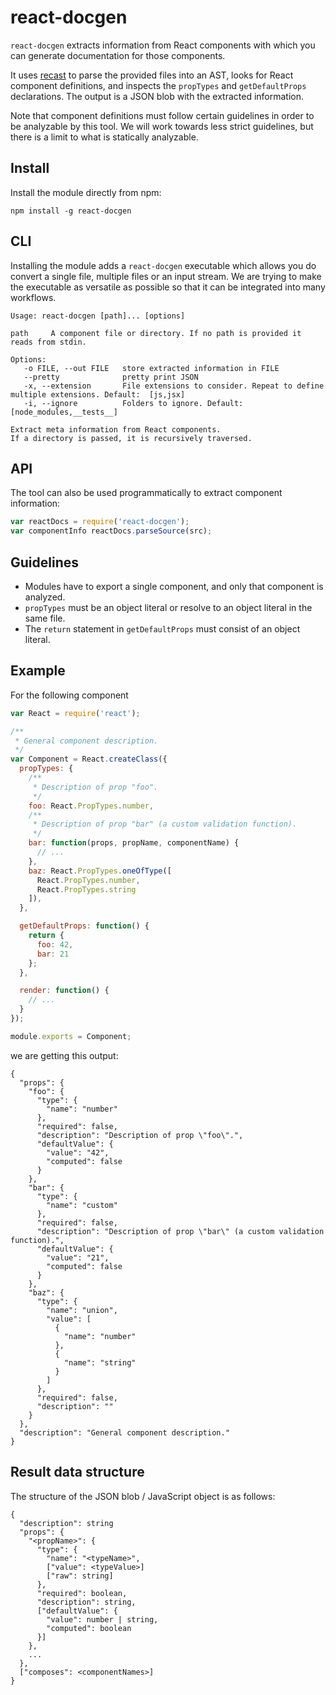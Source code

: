 # react-docgen

`react-docgen` extracts information from React components with which
you can generate documentation for those components.

It uses [recast][] to parse the provided files into an AST, looks for React
component definitions, and inspects the `propTypes` and `getDefaultProps`
declarations. The output is a JSON blob with the extracted information.

Note that component definitions must follow certain guidelines in order to be
analyzable by this tool. We will work towards less strict guidelines, but there
is a limit to what is statically analyzable.

## Install

Install the module directly from npm:

```
npm install -g react-docgen
```

## CLI

Installing the module adds a `react-docgen` executable which allows you do convert
a single file, multiple files or an input stream. We are trying to make the
executable as versatile as possible so that it can be integrated into many
workflows.

```
Usage: react-docgen [path]... [options]

path     A component file or directory. If no path is provided it reads from stdin.

Options:
   -o FILE, --out FILE   store extracted information in FILE
   --pretty              pretty print JSON
   -x, --extension       File extensions to consider. Repeat to define multiple extensions. Default:  [js,jsx]
   -i, --ignore          Folders to ignore. Default:  [node_modules,__tests__]

Extract meta information from React components.
If a directory is passed, it is recursively traversed.
```

## API

The tool can also be used programmatically to extract component information:

```js
var reactDocs = require('react-docgen');
var componentInfo reactDocs.parseSource(src);
```

## Guidelines

- Modules have to export a single component, and only that component is
  analyzed.
- `propTypes` must be an object literal or resolve to an object literal in the
  same file.
- The `return` statement in `getDefaultProps` must consist of an object literal.

## Example

For the following component

```js
var React = require('react');

/**
 * General component description.
 */
var Component = React.createClass({
  propTypes: {
    /**
     * Description of prop "foo".
     */
    foo: React.PropTypes.number,
    /**
     * Description of prop "bar" (a custom validation function).
     */
    bar: function(props, propName, componentName) {
      // ...
    },
    baz: React.PropTypes.oneOfType([
      React.PropTypes.number,
      React.PropTypes.string
    ]),
  },

  getDefaultProps: function() {
    return {
      foo: 42,
      bar: 21
    };
  },

  render: function() {
    // ...
  }
});

module.exports = Component;
```

we are getting this output:

```
{
  "props": {
    "foo": {
      "type": {
        "name": "number"
      },
      "required": false,
      "description": "Description of prop \"foo\".",
      "defaultValue": {
        "value": "42",
        "computed": false
      }
    },
    "bar": {
      "type": {
        "name": "custom"
      },
      "required": false,
      "description": "Description of prop \"bar\" (a custom validation function).",
      "defaultValue": {
        "value": "21",
        "computed": false
      }
    },
    "baz": {
      "type": {
        "name": "union",
        "value": [
          {
            "name": "number"
          },
          {
            "name": "string"
          }
        ]
      },
      "required": false,
      "description": ""
    }
  },
  "description": "General component description."
}
```

## Result data structure

The structure of the JSON blob / JavaScript object is as follows:

```
{
  "description": string
  "props": {
    "<propName>": {
      "type": {
        "name": "<typeName>",
        ["value": <typeValue>]
        ["raw": string]
      },
      "required": boolean,
      "description": string,
      ["defaultValue": {
        "value": number | string,
        "computed": boolean
      }]
    },
    ...
  },
  ["composes": <componentNames>]
}
```

[recast]: https://github.com/benjamn/recast
